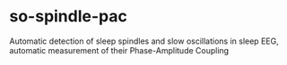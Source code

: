 # so-spindle-pac
Automatic detection of sleep spindles and slow oscillations in sleep EEG, automatic measurement of their Phase-Amplitude Coupling
